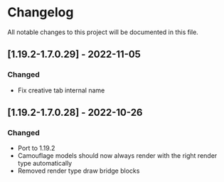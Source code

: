 # Changelog
All notable changes to this project will be documented in this file.

## [1.19.2-1.7.0.29] - 2022-11-05
### Changed
 - Fix creative tab internal name

## [1.19.2-1.7.0.28] - 2022-10-26
### Changed
 - Port to 1.19.2
 - Camouflage models should now always render with the right render type automatically
 - Removed render type draw bridge blocks